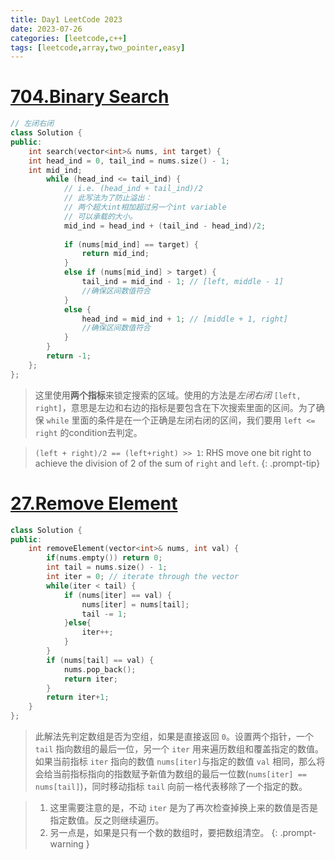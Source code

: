 ```yaml
---
title: Day1 LeetCode 2023
date: 2023-07-26
categories: [leetcode,c++]
tags: [leetcode,array,two_pointer,easy]
---
```


# [704.Binary Search](https://leetcode.com/problems/binary-search/)

```c++
// 左闭右闭
class Solution {
public:
    int search(vector<int>& nums, int target) {
    int head_ind = 0, tail_ind = nums.size() - 1;
    int mid_ind;
        while (head_ind <= tail_ind) {
            // i.e. (head_ind + tail_ind)/2
            // 此写法为了防止溢出：
            // 两个超大int相加超过另一个int variable
            // 可以承载的大小。
            mid_ind = head_ind + (tail_ind - head_ind)/2; 
            
            if (nums[mid_ind] == target) {
                return mid_ind;
            }
            else if (nums[mid_ind] > target) {
                tail_ind = mid_ind - 1; // [left, middle - 1]
                //确保区间数值符合
            }
            else {
                head_ind = mid_ind + 1; // [middle + 1, right]
                //确保区间数值符合
            }
        }
        return -1;
    };
};
```
> 这里使用**两个指标**来锁定搜索的区域。使用的方法是*左闭右闭* `[left, right]`，意思是左边和右边的指标是要包含在下次搜索里面的区间。为了确保  `while` 里面的条件是在一个正确是左闭右闭的区间，我们要用 `left <= right` 的condition去判定。

> `(left + right)/2 == (left+right) >> 1`: RHS move one bit right to achieve the division of 2 of the sum of `right` and `left`.
{: .prompt-tip}

# [27.Remove Element](https://leetcode.com/problems/remove-element/)

```c++
class Solution {
public:
    int removeElement(vector<int>& nums, int val) {
        if(nums.empty()) return 0;
        int tail = nums.size() - 1;
        int iter = 0; // iterate through the vector
        while(iter < tail) {
            if (nums[iter] == val) {
                nums[iter] = nums[tail];
                tail -= 1;
            }else{
                iter++;
            }
        }
        if (nums[tail] == val) {
            nums.pop_back();
            return iter;
        }
        return iter+1;
    }
};
```
> 此解法先判定数组是否为空组，如果是直接返回 `0`。设置两个指针，一个 `tail` 指向数组的最后一位，另一个 `iter` 用来遍历数组和覆盖指定的数值。如果当前指标 `iter` 指向的数值 `nums[iter]`与指定的数值 `val` 相同，那么将会给当前指标指向的指数赋予新值为数组的最后一位数(`nums[iter] == nums[tail]`)，同时移动指标 `tail` 向前一格代表移除了一个指定的数。

> 1. 这里需要注意的是，不动 `iter` 是为了再次检查掉换上来的数值是否是指定数值。反之则继续遍历。
> 2. 另一点是，如果是只有一个数的数组时，要把数组清空。
{: .prompt-warning }